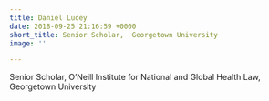 ```yaml
---
title: Daniel Lucey
date: 2018-09-25 21:16:59 +0000
short_title: Senior Scholar,  Georgetown University
image: ''

---
```

Senior Scholar, O’Neill Institute for National and Global Health Law, Georgetown University